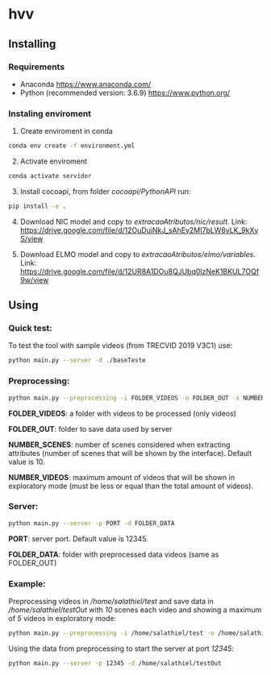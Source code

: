 # hvv

## Installing

### Requirements
* Anaconda https://www.anaconda.com/
* Python (recommended version: 3.6.9) https://www.python.org/

### Instaling enviroment

1. Create enviroment in conda

```bash
conda env create -f environment.yml
```

2. Activate enviroment

```bash
conda activate servidor
```

3. Install cocoapi, from folder *cocoapi/PythonAPI* run:

```bash
pip install -e .
```

4. Download NIC model and copy to *extracaoAtributos/nic/result*. Link: https://drive.google.com/file/d/12OuDuiNkJ_sAhEy2MI7bLW8vLK_9kXyS/view

5. Download ELMO model and copy to *extracaoAtributos/elmo/variables*. Link:
https://drive.google.com/file/d/12UR8A1DOu8QJUbq0lzNeK1BKUL7OQf9w/view

## Using

### Quick test:

To test the tool with sample videos (from TRECVID 2019 V3C1) use:

```bash
python main.py --server -d ./baseTeste
```
### Preprocessing:

```bash
python main.py --preprocessing -i FOLDER_VIDEOS -o FOLDER_OUT -s NUMBER_SCENES -n NUMBER_VIDEOS --verbose
```

**FOLDER_VIDEOS**: a folder with videos to be processed (only videos)

**FOLDER_OUT**: folder to save data used by server

**NUMBER_SCENES**: number of scenes considered when extracting attributes (number of scenes that will be shown by the interface). Default value is 10.

**NUMBER_VIDEOS**: maximum amount of videos that will be shown in exploratory mode (must be less or equal than the total amount of videos).

### Server:

```bash
python main.py --server -p PORT -d FOLDER_DATA
```

**PORT**: server port. Default value is 12345.

**FOLDER_DATA**: folder with preprocessed data videos (same as FOLDER_OUT)


### Example:

Preprocessing videos in */home/salathiel/test* and save data in */home/salathiel/testOut* with *10* scenes each video and showing a maximum of *5* videos in exploratory mode:

```bash
python main.py --preprocessing -i /home/salathiel/test -o /home/salathiel/testOut -s 10 -n 5 --verbose
```

Using the data from preprocessing to start the server at port *12345*:

```bash
python main.py --server -p 12345 -d /home/salathiel/testOut
```
